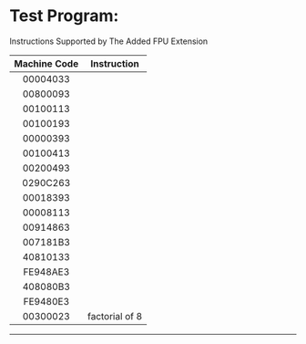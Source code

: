 # Test Program:

Instructions Supported by The Added FPU Extension 


| Machine Code | Instruction |
|:---------:	|:---------:	|
| 00004033 | 
| 00800093 |  
| 00100113 | 
| 00100193 | 
| 00000393 |  
| 00100413 | 
| 00200493 | 
| 0290C263 | 
| 00018393 | 
| 00008113 |
| 00914863 | 
| 007181B3 | 
| 40810133 | 
| FE948AE3 | 
| 408080B3 | 
| FE9480E3 | 
| 00300023 | factorial of 8  | 


----


